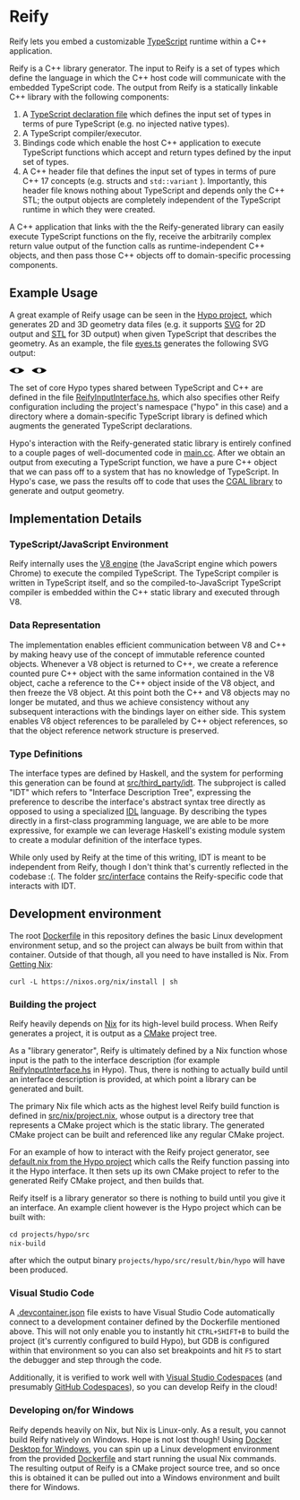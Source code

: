 # Reify

Reify lets you embed a customizable [TypeScript](https://www.typescriptlang.org/) runtime within a C++ application.

Reify is a C++ library generator. The input to Reify is a set of types which define the language in which the C++ host code will communicate with the embedded TypeScript code. The output from Reify is a statically linkable C++ library with the following components:

 1. A [TypeScript declaration file](https://www.typescriptlang.org/docs/handbook/declaration-files/introduction.html) which defines the input set of types in terms of pure TypeScript (e.g. no injected native types).
 1. A TypeScript compiler/executor.
 1. Bindings code which enable the host C++ application to execute TypeScript functions which accept and return types defined by the input set of types.
 1. A C++ header file that defines the input set of types in terms of pure C++ 17 concepts (e.g. structs and `std::variant` ).  Importantly, this header file knows nothing about TypeScript and depends only the C++ STL; the output objects are completely independent of the TypeScript runtime in which they were created.

A C++ application that links with the the Reify-generated library can easily execute TypeScript functions on the fly, receive the arbitrarily complex return
value output of the function calls as runtime-independent C++ objects, and then pass those C++ objects off to domain-specific processing components.

## Example Usage

A great example of Reify usage can be seen in the [Hypo project](https://github.com/aabtop/reify/tree/master/projects/hypo), which generates 2D and 3D geometry data files (e.g. it supports [SVG](https://en.wikipedia.org/wiki/Scalable_Vector_Graphics) for 2D output and [STL](https://en.wikipedia.org/wiki/STL_(file_format)) for 3D output) when given TypeScript that describes the geometry. As an example, the file [eyes.ts](./projects/hypo/src/example_scripts/eyes.ts) generates the following SVG output:

![Output of eyes.ts](./projects/hypo/readme_assets/eyes.svg)

The set of core Hypo types shared between TypeScript and C++ are defined in the file [ReifyInputInterface.hs](./projects/hypo/src/interface/ReifyInputInterface.hs), which also specifies other Reify configuration including the project's namespace ("hypo" in this case) and a directory where a domain-specific TypeScript library is defined which augments the generated TypeScript declarations.

Hypo's interaction with the Reify-generated static library is entirely confined to a couple pages of well-documented code in [main.cc](./projects/hypo/src/main.cc). After we obtain an output from executing a TypeScript function, we have a pure C++ object that we can pass off to a system that has no knowledge of TypeScript.  In Hypo's case, we pass the results off to code that uses the [CGAL library](https://www.cgal.org/) to generate and output geometry.

## Implementation Details

### TypeScript/JavaScript Environment
Reify internally uses the [V8 engine](https://v8.dev/) (the JavaScript engine which powers Chrome) to execute the compiled TypeScript.  The TypeScript compiler is written in TypeScript itself, and so the compiled-to-JavaScript TypeScript compiler is embedded within the C++ static library and executed through V8.

### Data Representation

The implementation enables efficient communication between V8 and C++ by making heavy use of the concept of immutable reference counted objects.  Whenever a V8 object is returned to C++, we create a reference counted pure C++ object with the same information contained in the V8 object, cache a reference to the C++ object inside of the V8 object, and then freeze the V8 object.  At this point both the C++ and V8 objects may no longer be mutated, and thus we achieve consistency without any subsequent interactions with the bindings layer on either side.  This system enables V8 object references to be paralleled by C++ object references, so that the object reference network structure is preserved.

### Type Definitions

The interface types are defined by Haskell, and the system for performing this
generation can be found at [src/third_party/idt](src/third_party/idt). The
subproject is called "IDT" which refers to "Interface Description Tree", expressing the preference to describe the interface's abstract syntax tree directly as opposed to using a specialized [IDL](https://en.wikipedia.org/wiki/Interface_description_language) language.  By describing the types directly in a first-class programming language, we are able to be more expressive, for example we can leverage Haskell's existing module system to create a modular definition of the interface types.

While only used by Reify at the time of this writing, IDT is meant to be
independent from Reify, though I don't think that's currently reflected in the codebase :(. The folder [src/interface](src/interface) contains the Reify-specific code that interacts with IDT.

## Development environment

The root [Dockerfile](Dockerfile) in this repository defines the basic Linux development environment setup, and so the project can always be built from within that container.  Outside of that though, all you need to have installed is Nix.  From [Getting Nix](https://nixos.org/download.html):

``` 
curl -L https://nixos.org/nix/install | sh
```

### Building the project

Reify heavily depends on [Nix](https://nixos.org/nix/) for its high-level build
process.  When Reify generates a project, it is output as a [CMake](https://cmake.org/) project tree.

As a "library generator", Reify is ultimately defined by a Nix function whose
input is the path to the interface description (for example [ReifyInputInterface.hs](./projects/hypo/src/interface/ReifyInputInterface.hs) in Hypo).  Thus, there is nothing to actually build until an interface description is provided, at which point a library can be generated and built.

The primary Nix file which acts as the highest level Reify build function is defined in [src/nix/project.nix](project.nix), whose output is a directory tree that represents a CMake project which is the static library.  The generated CMake project can be built and referenced like any regular CMake project.

For an example of how to interact with the Reify project generator, see [default.nix from the Hypo project](projects/hypo/src/default.nix) which calls the
Reify function passing into it the Hypo interface.  It then sets up its own
CMake project to refer to the generated Reify CMake project, and then builds that.

Reify itself is a library generator so there is nothing to build until you give it an interface.  An example client however is the Hypo project which can be built with:

``` 
cd projects/hypo/src
nix-build
```

after which the output binary `projects/hypo/src/result/bin/hypo` will have been produced.

### Visual Studio Code

A [.devcontainer.json](.devcontainer.json) file exists to have Visual Studio Code automatically connect to a development container defined by the Dockerfile mentioned above.  This will not only enable you to instantly hit `CTRL+SHIFT+B` to build the project (it's currently configured to build Hypo), but GDB is configured within that environment so you can also set breakpoints and hit `F5` to start the debugger and step through the code.

Additionally, it is verified to work well with [Visual Studio Codespaces](https://visualstudio.microsoft.com/services/visual-studio-codespaces/) (and presumably [GitHub Codespaces](https://github.com/features/codespaces/)), so you can develop Reify in the cloud!

### Developing on/for Windows

Reify depends heavily on Nix, but Nix is Linux-only. As a result, you cannot build Reify natively on Windows.  Hope is not lost though!  Using [Docker Desktop for Windows](https://www.docker.com/products/docker-desktop), you can spin up a Linux development environment from the provided [Dockerfile](Dockerfile) and start running the usual Nix commands.  The resulting output of Reify is a CMake project source tree, and so once this is obtained it can be pulled out into a Windows environment and built there for Windows.

